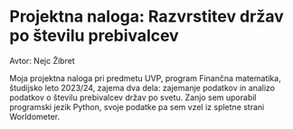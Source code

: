 # Projektna naloga: Razvrstitev držav po številu prebivalcev 

Avtor: Nejc Žibret

Moja projektna naloga pri predmetu UVP, program Finančna matematika, študijsko leto 2023/24, zajema dva dela: zajemanje podatkov in analizo podatkov o številu prebivalcev držav po svetu. Zanjo sem uporabil programski jezik Python, svoje podatke pa sem vzel iz spletne strani Worldometer.